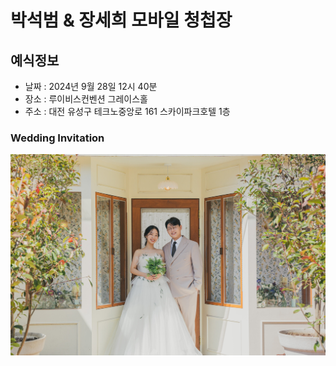 # 박석범 & 장세희 모바일 청첩장

## 예식정보

* 날짜 : 2024년 9월 28일 12시 40분
* 장소 : 루이비스컨벤션 그레이스홀
* 주소 : 대전 유성구 테크노중앙로 161 스카이파크호텔 1층

### Wedding Invitation
![Main](./img/gallery/37.jpg)